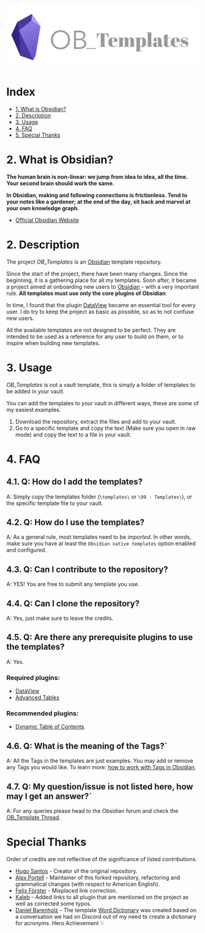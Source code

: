 ![ob_Templates](logo.png)

# Index
- [1. What is Obsidian?](#1-what-is-obsidian)
- [2. Description](#2-description)
- [3. Usage](#3-usage)
- [4. FAQ](#4-faq)
- [5. Special Thanks](#5-special-thanks)

# 2. What is Obsidian?
**The human brain is non-linear: we jump from idea to idea, all the time. Your second brain should work the same.**

**In Obsidian, making and following connections is frictionless. Tend to your notes like a gardener; at the end of the day, sit back and marvel at your own knowledge graph.**

- [Official Obsidian Website](https://obsidian.md)

# 2. Description
The project *OB_Templates* is an <a href="https://obsidian.md/">Obsidian</a> template repository.

Since the start of the project, there have been many changes. Since the beginning, it is a gathering place for all my templates. Soon after, it became a project aimed at onboarding new users to <a href="https://obsidian.md/">Obsidian</a> - with a very important rule. **All templates must use only the core plugins of Obsidian**

In time, I found that the plugin <a href="https://github.com/blacksmithgu/obsidian-dataview">DataView</a> became an essential tool for every user. I do try to keep the project as basic as possible, so as to not confuse new users.

All the available templates are not designed to be perfect. They are intended to be used as a reference for any user to build on them, or to inspire when building new templates.

# 3. Usage
*OB_Templates* is not a vault template, this is simply a folder of templates to be added in your vault. 

You can add the templates to your vault in different ways, these are some of my easiest examples.

1. Download the repository, extract the files and add to your vault.
2. Go to a specific template and copy the text (Make sure you open in raw mode) and copy the text to a file in your vault.

# 4. FAQ
## 4.1. Q: How do I add the templates?
A: Simply copy the templates folder (`\templates\` or `\99 - Templates\`), or the specific template file to your vault.

## 4.2. Q: How do I use the templates?
A: As a general rule, most templates need to be *imported*. In other words, make sure you have at least the `Obsidian native templates` option enabled and configured.

## 4.3. Q: Can I contribute to the repository?
A: YES! You are free to submit any template you use.

## 4.4. Q: Can I clone the repository?
A: Yes, just make sure to leave the credits.

## 4.5. Q: Are there any prerequisite plugins to use the templates?
A: Yes.

### Required plugins:
  - <a href="https://github.com/blacksmithgu/obsidian-dataview">DataView</a>
  - <a href="https://github.com/tgrosinger/advanced-tables-obsidian">Advanced Tables</a>

### Recommended plugins: 
  - <a href="https://github.com/Aidurber/obsidian-plugin-dynamic-toc">Dynamic Table of Contents</a>.

## 4.6. Q: What is the meaning of the Tags?`
A: All the Tags in the templates are just examples. You may add or remove any Tags you would like. To learn more: <a href="https://help.obsidian.md/How+to/Working+with+tags">how to work with Tags in Obsidian</a>.

## 4.7. Q: My question/issue is not listed here, how may I get an answer?`
A: For any queries please head to the Obsidian forum and check the <a href="https://forum.obsidian.md/t/obsidian-notes-template/28940">OB_Template Thread</a>.

# Special Thanks
Order of credits are not reflective of the significance of listed contributions.

- <a href="https://github.com/llZektorll">Hugo Santos</a> - Creator of the original repository.
- <a href="https://github.com/portellam">Alex Portell</a> - Maintainer of this forked repository, refactoring and grammatical changes (with respect to American English).
- <a href="https://github.com/FeFoe">Felix Förster</a> - Misplaced link correction.
- <a href="https://github.com/kaleblub">Kaleb</a> - Added links to all plugin that are mentioned on the project as well as corrected some typos.
- <a href="https://github.com/dbarenholz">Daniel Barenholz</a> - The template <a href="https://github.com/llZektorll/OB_Template/blob/main/0A_Templates/0A_17_WordDictionary/0A_17_1_WordDictionary.md">Word Dictionary</a> was created based on a conversation we had on Discord out of my need to create a dictionary for acronyms. Hero Achievement ✨